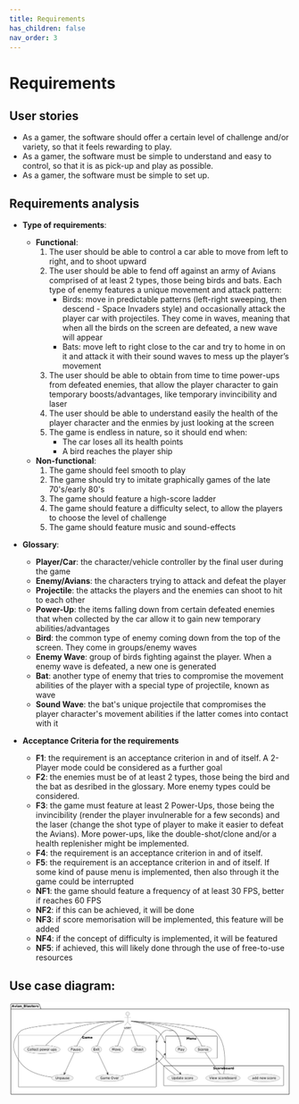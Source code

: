 ```yaml
---
title: Requirements
has_children: false
nav_order: 3
---
```


# Requirements

## User stories

- As a gamer, the software should offer a certain level of challenge and/or variety, so that it feels rewarding to play.
- As a gamer, the software must be simple to understand and easy to control, so that it is as pick-up and play as possible.
- As a gamer, the software must be simple to set up.

## Requirements analysis

- **Type of requirements**:
    - **Functional**:
        1. The user should be able to control a car able to move from left to right, and to shoot upward
        2. The user should be able to fend off against an army of Avians comprised of at least 2 types, those being birds and bats. Each type of enemy features a unique movement and attack pattern:
            - Birds: move in predictable patterns (left-right sweeping, then descend - Space Invaders style) and occasionally attack the player car with projectiles. They come in waves, meaning that when all the birds on the screen are defeated, a new wave will appear
            - Bats: move left to right close to the car and try to home in on it and attack it with their sound waves to mess up the player’s movement
        3. The user should be able to obtain from time to time power-ups from defeated enemies, that allow the player character to gain temporary boosts/advantages, like temporary invincibility and laser
        4. The user should be able to understand easily the health of the player character and the enmies by just looking at the screen
        5. The game is endless in nature, so it should end when:
            - The car loses all its health points
            - A bird reaches the player ship
    - **Non-functional**:
        1. The game should feel smooth to play
        2. The game should try to imitate graphically games of the late 70's/early 80's
        3. The game should feature a high-score ladder
        4. The game should feature a difficulty select, to allow the players to choose the level of challenge
        5. The game should feature music and sound-effects

- **Glossary**:
    - **Player/Car**: the character/vehicle controller by the final user during the game
    - **Enemy/Avians**: the characters trying to attack and defeat the player
    - **Projectile**: the attacks the players and the enemies can shoot to hit to each other
    - **Power-Up**: the items falling down from certain defeated enemies that when collected by the car allow it to gain new temporary abilities/advantages
    - **Bird**: the common type of enemy coming down from the top of the screen. They come in groups/enemy waves
    - **Enemy Wave**: group of birds fighting against the player. When a enemy wave is defeated, a new one is generated
    - **Bat**: another type of enemy that tries to compromise the movement abilities of the player with a special type of projectile, known as wave
    - **Sound Wave**: the bat's unique projectile that compromises the player character's movement abilities if the latter comes into contact with it

- **Acceptance Criteria for the requirements**
    - **F1**: the requirement is an acceptance criterion in and of itself. A 2-Player mode could be considered as a further goal
    - **F2**: the enemies must be of at least 2 types, those being the bird and the bat as desribed in the glossary. More enemy types could be considered.
    - **F3**: the game must feature at least 2 Power-Ups, those being the invincibility (render the player invulnerable for a few seconds) and the laser (change the shot type of player to make it easier to defeat the Avians). More power-ups, like the double-shot/clone and/or a health replenisher might be implemented.
    - **F4**: the requirement is an acceptance criterion in and of itself.
    - **F5**: the requirement is an acceptance criterion in and of itself. If some kind of pause menu is implemented, then also through it the game could be interrupted
    - **NF1**: the game should feature a frequency of at least 30 FPS, better if reaches 60 FPS
    - **NF2**: if this can be achieved, it will be done
    - **NF3**: if score memorisation will be implemented, this feature will be added
    - **NF4**: if the concept of difficulty is implemented, it will be featured
    - **NF5**: if achieved, this will likely done through the use of free-to-use resources

## Use case diagram:

![Use case UML diagram](../../pictures/Use_Case_UML_diagram.png)
